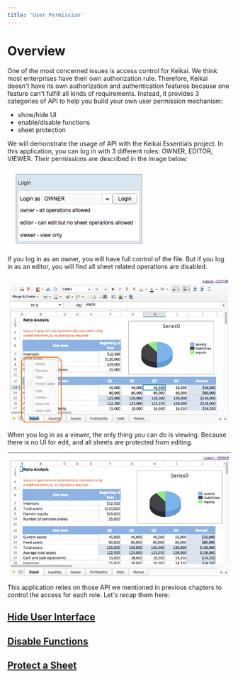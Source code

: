 ```yaml
---
title: 'User Permission'
---
```


# Overview

One of the most concerned issues is access control for Keikai. We think
most enterprises have their own authorization rule. Therefore, Keikai
doesn't have its own authorization and authentication features because
one feature can't fulfill all kinds of requirements. Instead, it
provides 3 categories of API to help you build your own user permission
mechanism:

  - show/hide UI
  - enable/disable functions
  - sheet protection

We will demonstrate the usage of API with the Keikai Essentials project.
In this application, you can log in with 3 different roles: OWNER,
EDITOR, VIEWER. Their permissions are described in the image below:

![center](/assets/images/dev-ref/Zss-essentials-login.png)

If you log in as an owner, you will have full control of the file. But
if you log in as an editor, you will find all sheet related operations
are disabled.

![](/assets/images/dev-ref/Zss-essentials-editor.png)

When you log in as a viewer, the only thing you can do is viewing.
Because there is no UI for edit, and all sheets are protected from
editing.

![](/assets/images/dev-ref/Zss-essentials-viewer.png)

This application relies on those API we mentioned in previous chapters
to control the access for each role. Let's recap them here:

## [Hide User Interface](Control_Components)
## [Disable Functions](Disable_Functions)
## [Protect a Sheet](Protection)
